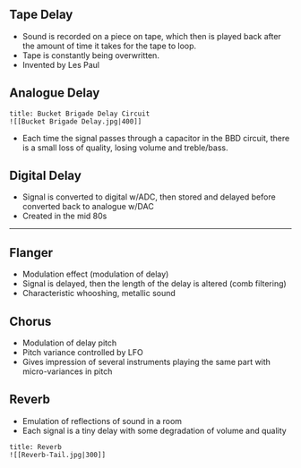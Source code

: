 ## Tape Delay
- Sound is recorded on a piece on tape, which then is played back after the amount of time it takes for the tape to loop. 
- Tape is constantly being overwritten. 
- Invented by Les Paul

## Analogue Delay
```ad-info
title: Bucket Brigade Delay Circuit
![[Bucket Brigade Delay.jpg|400]]
```
- Each time the signal passes through a capacitor in the BBD circuit, there is a small loss of quality, losing volume and treble/bass.

## Digital Delay
- Signal is converted to digital w/ADC, then stored and delayed before converted back to analogue w/DAC
- Created in the mid 80s

---
## Flanger
- Modulation effect (modulation of delay)
- Signal is delayed, then the length of the delay is altered (comb filtering)
- Characteristic whooshing, metallic sound

## Chorus
- Modulation of delay pitch
- Pitch variance controlled by LFO
- Gives impression of several instruments playing the same part with micro-variances in pitch

## Reverb
- Emulation of reflections of sound in a room
- Each signal is a tiny delay with some degradation of volume and quality
```ad-info
title: Reverb
![[Reverb-Tail.jpg|300]]
```